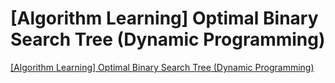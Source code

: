 # [Algorithm Learning] Optimal Binary Search Tree (Dynamic Programming)
[[Algorithm Learning] Optimal Binary Search Tree (Dynamic Programming)](https://aiwithcloud.com/2022/09/16/algorithm_learning_optimal_binary_search_tree_dynamic_programming/)